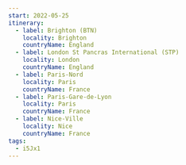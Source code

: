 ```yaml
---
start: 2022-05-25
itinerary:
  - label: Brighton (BTN)
    locality: Brighton
    countryName: England
  - label: London St Pancras International (STP)
    locality: London
    countryName: England
  - label: Paris-Nord
    locality: Paris
    countryName: France
  - label: Paris-Gare-de-Lyon
    locality: Paris
    countryName: France
  - label: Nice-Ville
    locality: Nice
    countryName: France
tags:
  - i5Jx1
---
```


